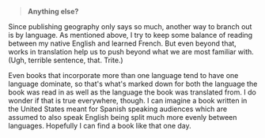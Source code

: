 > __Anything else?__

Since publishing geography only says so much, another way to branch
out is by language. As mentioned above, I try to keep some balance of
reading between my native English and learned French. But even beyond that,
works in translation help us to push beyond what we are most familiar with. 
(Ugh, terrible sentence, that. Trite.)

Even books that incorporate more than one language tend to have one language
dominate, so that's what's marked down for both the language the
book was read in as well as the language the book was translated from. I do
wonder if that is true everywhere, though. I can imagine a book written in the
United States meant for Spanish speaking audiences which are assumed to also
speak English being split much more evenly between languages. Hopefully I 
can find a book like that one day.

